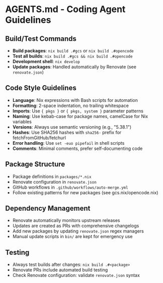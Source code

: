 # AGENTS.md - Coding Agent Guidelines

## Build/Test Commands

- **Build packages**: `nix build .#gcs` or `nix build .#opencode`
- **Test all builds**: `nix build .#gcs && nix build .#opencode`
- **Development shell**: `nix develop`
- **Update packages**: Handled automatically by Renovate (see `renovate.json`)

## Code Style Guidelines

- **Language**: Nix expressions with Bash scripts for automation
- **Formatting**: 2-space indentation, no trailing whitespace
- **Imports**: Use `{ pkgs }` or `{ pkgs, system }` parameter patterns
- **Naming**: Use kebab-case for package names, camelCase for Nix variables
- **Versions**: Always use semantic versioning (e.g., "5.38.1")
- **Hashes**: Use SHA256 hashes with `sha256-` prefix for fetchFromGitHub/fetchurl
- **Error handling**: Use `set -euo pipefail` in shell scripts
- **Comments**: Minimal comments, prefer self-documenting code

## Package Structure

- Package definitions in `packages/*.nix`
- Renovate configuration in `renovate.json`
- GitHub workflows in `.github/workflows/auto-merge.yml`
- Follow existing patterns for new packages (see gcs.nix/opencode.nix)

## Dependency Management

- Renovate automatically monitors upstream releases
- Updates are created as PRs with comprehensive changelogs
- Add new packages by updating `renovate.json` regex managers
- Manual update scripts in `bin/` are kept for emergency use

## Testing

- Always test builds after changes: `nix build .#<package>`
- Renovate PRs include automated build testing
- Check Renovate configuration: validate `renovate.json` syntax
